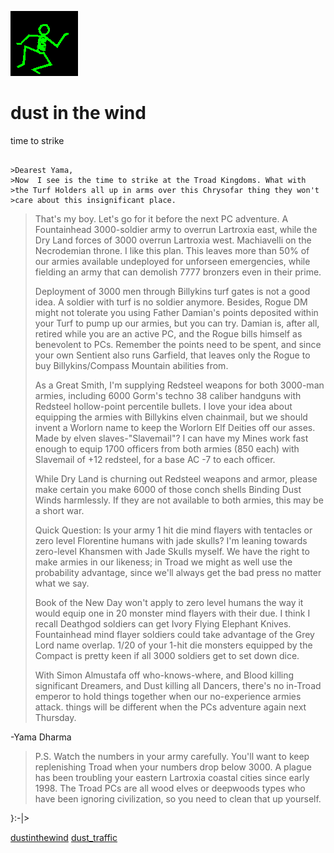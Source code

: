 ![dancer](assets/dancer.gif)

# dust in the wind

 time to strike

```

>Dearest Yama,
>Now  I see is the time to strike at the Troad Kingdoms. What with 
>the Turf Holders all up in arms over this Chrysofar thing they won't 
>care about this insignificant place.

```
>
>   That's my boy. Let's go for it before the next PC adventure. A Fountainhead 3000-soldier army to overrun Lartroxia east, while the Dry Land forces of 3000 overrun Lartroxia west. Machiavelli on the Necrodemian throne. I like this plan. This leaves more than 50% of our armies available undeployed for unforseen emergencies, while fielding an army that can demolish 7777 bronzers even in their prime. 
>
>   Deployment of 3000 men through Billykins turf gates is not a good idea. A soldier with turf is no soldier anymore. Besides, Rogue DM might not tolerate you using Father Damian's points deposited within your Turf to pump up our armies, but you can try. Damian is, after all, retired while you are an active PC, and the Rogue bills himself as benevolent to PCs. Remember the points need to be spent, and since your own Sentient also runs Garfield, that leaves only the Rogue to buy Billykins/Compass Mountain abilities from. 
>
>   As a Great Smith, I'm supplying Redsteel weapons for both 3000-man armies, including 6000 Gorm's techno 38 caliber handguns with Redsteel hollow-point percentile bullets. I love your idea about equipping the armies with Billykins elven chainmail, but we should invent a Worlorn name to keep the Worlorn Elf Deities off our asses. Made by elven slaves-"Slavemail"? I can have my Mines work fast enough to equip 1700 officers from both armies (850 each) with Slavemail of +12 redsteel, for a base AC -7 to each officer. 
>
>   While Dry Land is churning out Redsteel weapons and armor, please make certain you make 6000 of those conch shells Binding Dust Winds harmlessly. If they are not available to both armies, this may be a short war. 
>
>   Quick Question: Is your army 1 hit die mind flayers with tentacles or zero level Florentine humans with jade skulls? I'm leaning towards zero-level Khansmen with Jade Skulls myself. We have the right to make armies in our likeness; in Troad we might as well use the probability advantage, since we'll always get the bad press no matter what we say. 
>
>   Book of the New Day won't apply to zero level humans the way it would equip one in 20 monster mind flayers with their due. I think I recall Deathgod soldiers can get Ivory Flying Elephant Knives. Fountainhead mind flayer soldiers could take advantage of the Grey Lord name overlap. 1/20 of your 1-hit die monsters equipped by the Compact is pretty keen if all 3000 soldiers get to set down dice. 
>
>   With Simon Almustafa off who-knows-where, and Blood killing significant Dreamers, and Dust killing all Dancers, there's no in-Troad emperor to hold things together when our no-experience armies attack. things will be different when the PCs adventure again next Thursday. 

-Yama Dharma 
>
>   P.S. Watch the numbers in your army carefully. You'll want to keep replenishing Troad when your numbers drop below 3000. A plague has been troubling your eastern Lartroxia coastal cities since early 1998. The Troad PCs are all wood elves or deepwoods types who have been ignoring civilization, so you need to clean that up yourself. 

}:-|> 

  [dustinthewind](dustinthewind.md)  [dust_traffic](dust_traffic.md) 

 